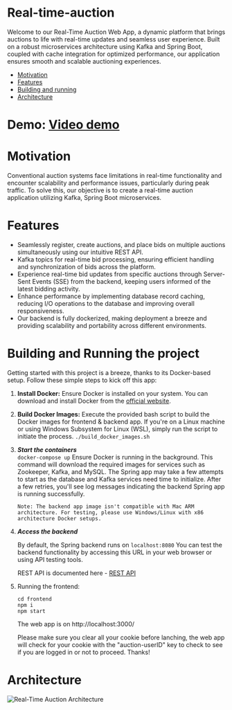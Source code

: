 # Real-time-auction
Welcome to our Real-Time Auction Web App, a dynamic platform that brings auctions to life with real-time updates and seamless user experience. Built on a robust microservices architecture using Kafka and Spring Boot, coupled with cache integration for optimized performance, our application ensures smooth and scalable auctioning experiences.

- [Motivation](#motivation)
- [Features](#Features)
- [Building and running](#building-and-running-the-project)
- [Architecture](#architecture)

# Demo: [Video demo](https://www.youtube.com/watch?v=CfGrs4omHFg)

#  Motivation
   Conventional auction systems face limitations in real-time functionality and encounter scalability and performance issues, particularly during peak traffic. To solve this, our objective is to create a real-time auction application utilizing Kafka, Spring Boot microservices. 

# Features
-  Seamlessly register, create auctions, and place bids on multiple auctions simultaneously using our intuitive REST API.
-  Kafka topics for real-time bid processing, ensuring efficient handling and synchronization of bids across the platform.
-  Experience real-time bid updates from specific auctions through Server-Sent Events (SSE) from the backend, keeping users informed of the latest bidding activity.
-  Enhance performance by implementing database record caching, reducing I/O operations to the database and improving overall responsiveness.
-  Our backend is fully dockerized, making deployment a breeze and providing scalability and portability across different environments.

# Building and Running the project
Getting started with this project is a breeze, thanks to its Docker-based setup. Follow these simple steps to kick off this app:

1. **Install Docker:**
   Ensure Docker is installed on your system. You can download and install Docker from the [official website](https://www.docker.com/get-started).

2. **Build Docker Images:**
   Execute the provided bash script to build the Docker images for frontend & backend app. If you're on a Linux machine or using Windows Subsystem for Linux (WSL), simply run the script to initiate the process.
```./build_docker_images.sh```

3. ***Start the containers***   
    ```docker-compose up```
    Ensure Docker is running in the background. This command will download the required images for services such as Zookeeper, Kafka, and MySQL. The Spring app may take a few attempts to start as the database and Kafka services need time to initialize. After a few retries, you'll see log messages indicating the backend Spring app is running successfully.

    `Note: The backend app image isn't compatible with Mac ARM architecture. For testing, please use Windows/Linux with x86 architecture Docker setups.`

4.  ***Access the backend***

    By default, the Spring backend runs on `localhost:8080` You can test the backend functionality by accessing this URL in your web browser or using API testing tools.
    
    REST API is documented here - [REST API](/backend/restAPI.md)

5. Running the frontend:
   ```
   cd frontend
   npm i
   npm start
   ```
   The web app is on http://localhost:3000/

   Please make sure you clear all your cookie before lanching, the web app will check for your cookie with the "auction-userID" key to check to see if you are logged in or not to proceed. Thanks!
# Architecture
   ![Real-Time Auction Architecture](architecture.PNG)

